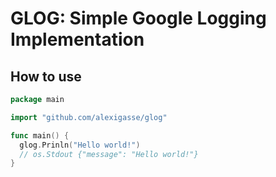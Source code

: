 # GLOG: Simple Google Logging Implementation

## How to use
```go
package main

import "github.com/alexigasse/glog"

func main() {
  glog.Prinln("Hello world!")
  // os.Stdout {"message": "Hello world!"}
}
```